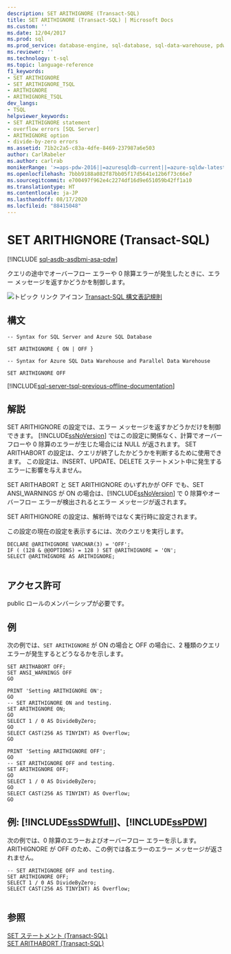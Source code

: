 ```yaml
---
description: SET ARITHIGNORE (Transact-SQL)
title: SET ARITHIGNORE (Transact-SQL) | Microsoft Docs
ms.custom: ''
ms.date: 12/04/2017
ms.prod: sql
ms.prod_service: database-engine, sql-database, sql-data-warehouse, pdw
ms.reviewer: ''
ms.technology: t-sql
ms.topic: language-reference
f1_keywords:
- SET ARITHIGNORE
- SET_ARITHIGNORE_TSQL
- ARITHIGNORE
- ARITHIGNORE_TSQL
dev_langs:
- TSQL
helpviewer_keywords:
- SET ARITHIGNORE statement
- overflow errors [SQL Server]
- ARITHIGNORE option
- divide-by-zero errors
ms.assetid: 71b2c2a5-c83a-4dfe-8469-237987a6e503
author: CarlRabeler
ms.author: carlrab
monikerRange: '>=aps-pdw-2016||=azuresqldb-current||=azure-sqldw-latest||>=sql-server-2016||=sqlallproducts-allversions||>=sql-server-linux-2017||=azuresqldb-mi-current'
ms.openlocfilehash: 7bbb9188a082f87bb05f17d5641e12b6f73c66e7
ms.sourcegitcommit: e700497f962e4c2274df16d9e651059b42ff1a10
ms.translationtype: HT
ms.contentlocale: ja-JP
ms.lasthandoff: 08/17/2020
ms.locfileid: "88415048"
---
```

# <a name="set-arithignore-transact-sql"></a>SET ARITHIGNORE (Transact-SQL)
[!INCLUDE [sql-asdb-asdbmi-asa-pdw](../../includes/applies-to-version/sql-asdb-asdbmi-asa-pdw.md)]

  クエリの途中でオーバーフロー エラーや 0 除算エラーが発生したときに、エラー メッセージを返すかどうかを制御します。  
  
 ![トピック リンク アイコン](../../database-engine/configure-windows/media/topic-link.gif "トピック リンク アイコン") [Transact-SQL 構文表記規則](../../t-sql/language-elements/transact-sql-syntax-conventions-transact-sql.md)  
  
## <a name="syntax"></a>構文  
  
```syntaxsql
-- Syntax for SQL Server and Azure SQL Database

SET ARITHIGNORE { ON | OFF }
```

```syntaxsql
-- Syntax for Azure SQL Data Warehouse and Parallel Data Warehouse  

SET ARITHIGNORE OFF
```

[!INCLUDE[sql-server-tsql-previous-offline-documentation](../../includes/sql-server-tsql-previous-offline-documentation.md)]

## <a name="remarks"></a>解説
 SET ARITHIGNORE の設定では、エラー メッセージを返すかどうかだけを制御できます。 [!INCLUDE[ssNoVersion](../../includes/ssnoversion-md.md)] ではこの設定に関係なく、計算でオーバーフローや 0 除算のエラーが生じた場合には NULL が返されます。 SET ARITHABORT の設定は、クエリが終了したかどうかを判断するために使用できます。 この設定は、INSERT、UPDATE、DELETE ステートメント中に発生するエラーに影響を与えません。  
  
 SET ARITHABORT と SET ARITHIGNORE のいずれかが OFF でも、SET ANSI_WARNINGS が ON の場合は、[!INCLUDE[ssNoVersion](../../includes/ssnoversion-md.md)] で 0 除算やオーバーフロー エラーが検出されるとエラー メッセージが返されます。  
  
 SET ARITHIGNORE の設定は、解析時ではなく実行時に設定されます。  
  
 この設定の現在の設定を表示するには、次のクエリを実行します。  
  
```  
DECLARE @ARITHIGNORE VARCHAR(3) = 'OFF';  
IF ( (128 & @@OPTIONS) = 128 ) SET @ARITHIGNORE = 'ON';  
SELECT @ARITHIGNORE AS ARITHIGNORE;  
  
```  
  
## <a name="permissions"></a>アクセス許可  
 public ロールのメンバーシップが必要です。  
  
## <a name="examples"></a>例  
 次の例では、`SET ARITHIGNORE` が ON の場合と OFF の場合に、2 種類のクエリ エラーが発生するとどうなるかを示します。  
  
```  
SET ARITHABORT OFF;  
SET ANSI_WARNINGS OFF  
GO  
  
PRINT 'Setting ARITHIGNORE ON';  
GO  
-- SET ARITHIGNORE ON and testing.  
SET ARITHIGNORE ON;  
GO  
SELECT 1 / 0 AS DivideByZero;  
GO  
SELECT CAST(256 AS TINYINT) AS Overflow;  
GO  
  
PRINT 'Setting ARITHIGNORE OFF';  
GO  
-- SET ARITHIGNORE OFF and testing.  
SET ARITHIGNORE OFF;  
GO  
SELECT 1 / 0 AS DivideByZero;  
GO  
SELECT CAST(256 AS TINYINT) AS Overflow;  
GO  
```  
  
## <a name="examples-sssdwfull-and-sspdw"></a>例: [!INCLUDE[ssSDWfull](../../includes/sssdwfull-md.md)]、[!INCLUDE[ssPDW](../../includes/sspdw-md.md)]  
 次の例では、0 除算のエラーおよびオーバーフロー エラーを示します。 ARITHIGNORE が OFF のため、この例では各エラーのエラー メッセージが返されません。  
  
```  
-- SET ARITHIGNORE OFF and testing.  
SET ARITHIGNORE OFF;  
SELECT 1 / 0 AS DivideByZero;  
SELECT CAST(256 AS TINYINT) AS Overflow;  
  
```  
  
## <a name="see-also"></a>参照  
 [SET ステートメント &#40;Transact-SQL&#41;](../../t-sql/statements/set-statements-transact-sql.md)   
 [SET ARITHABORT &#40;Transact-SQL&#41;](../../t-sql/statements/set-arithabort-transact-sql.md)  
  
  

